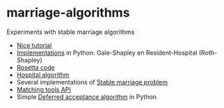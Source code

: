 # marriage-algorithms
Experiments with stable marriage algorithms

- [Nice tutorial](http://www.ams.org/publicoutreach/feature-column/fc-2015-03)
- [Implementations](https://github.com/daffidwilde/matching) in Python: Gale-Shapley en Resident-Hospital (Roth-Shapley)
- [Rosetta code](https://rosettacode.org/wiki/Stable_marriage_problem#JavaScript)
- [Hospital algorithm](https://arxiv.org/pdf/1408.2969.pdf)
- Several implementations of [Stable marriage problem](https://github.com/alextanhongpin/stable-marriage-problem)
- [Matching tools API](https://matchingtools.com/)
- Simple [Deferred acceptance algorithm](https://gist.github.com/scribu/104ec4ba54207db8c6e8) in Python